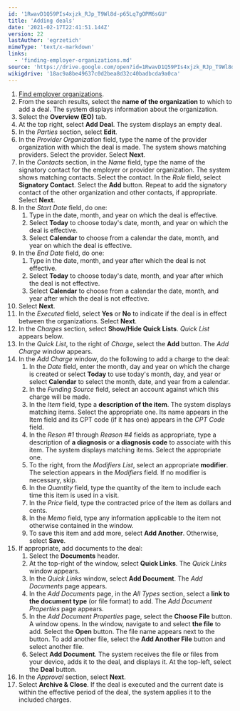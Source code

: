 ```yaml
---
id: '1RwavD1Q59PIs4xjzk_RJp_T9Wl8d-p65Lq7gOPM6sGU'
title: 'Adding deals'
date: '2021-02-17T22:41:51.144Z'
version: 22
lastAuthor: 'egrzetich'
mimeType: 'text/x-markdown'
links:
  - 'finding-employer-organizations.md'
source: 'https://drive.google.com/open?id=1RwavD1Q59PIs4xjzk_RJp_T9Wl8d-p65Lq7gOPM6sGU'
wikigdrive: '18ac9a8be49637c0d2bea8d32c40badbcda9a0ca'
---
```

1. [Find employer organizations](finding-employer-organizations.md).
2. From the search results, select the <strong>name of the organization</strong> to which to add a deal. The system displays information about the organization.
3. Select the <strong>Overview (EO)</strong> tab.
4. At the top right, select <strong>Add Deal</strong>. The system displays an empty deal.
5. In the <em>Parties</em> section, select <strong>Edit</strong>. 
6. In the <em>Provider Organization</em> field, type the name of the provider organization with which the deal is made. The system shows matching providers. Select the provider. Select <strong>Next</strong>.
7. In the <em>Contacts</em> section, in the <em>Name</em> field, type the name of the signatory contact for the employer or provider organization. The system shows matching contacts. Select the contact. In the <em>Role</em> field, select <strong>Signatory Contact</strong>. Select the <strong>Add</strong> button. Repeat to add the signatory contact of the other organization and other contacts, if appropriate. Select <strong>Next</strong>.
8. In the <em>Start Date</em> field, do one:
   1. Type in the date, month, and year on which the deal is effective.
   2. Select <strong>Today</strong> to choose today's date, month, and year on which the deal is effective.
   3. Select <strong>Calendar</strong> to choose from a calendar the date, month, and year on which the deal is effective.
1. In the <em>End Date</em> field, do one:
   1. Type in the date, month, and year after which the deal is not effective.
   2. Select <strong>Today</strong> to choose today's date, month, and year after which the deal is not effective.
   3. Select <strong>Calendar</strong> to choose from a calendar the date, month, and year after which the deal is not effective.
1. Select <strong>Next</strong>.
2. In the <em>Executed</em> field, select <strong>Yes</strong> or <strong>No</strong> to indicate if the deal is in effect between the organizations. Select <strong>Next</strong>.
3. In the <em>Charges</em> section, select <strong>Show/Hide Quick Lists</strong>. <em>Quick List</em> appears below.
4. In the <em>Quick List</em>, to the right of <em>Charge</em>, select the <strong>Add</strong> button. The <em>Add Charge</em> window appears.
5. In the <em>Add Charge</em> window, do the following to add a charge to the deal:
   1. In the <em>Date</em> field, enter the month, day and year on which the charge is created or select <strong>Today</strong> to use today's month, day, and year or select <strong>Calendar</strong> to select the month, date, and year from a calendar.
   2. In the <em>Funding Source</em> field, select an account against which this charge will be made.
   3. In the <em>Item</em> field, type a <strong>description of the item</strong>. The system displays matching items. Select the appropriate one. Its name appears in the Item field and its CPT code (if it has one) appears in the <em>CPT Code</em> field.
   4. In the <em>Reson #1</em> through <em>Reason #4</em> fields as appropriate, type a description of <strong>a diagnosis</strong> or <strong>a diagnosis code</strong> to associate with this item. The system displays matching items. Select the appropriate one.
   5. To the right, from the <em>Modifiers List</em>, select an appropriate <strong>modifier</strong>. The selection appears in the <em>Modifiers</em> field. If no modifier is necessary, skip.
   6. In the <em>Quantity</em> field, type the quantity of the item to include each time this item is used in a visit.
   7. In the <em>Price</em> field, type the contracted price of the item as dollars and cents.
   8. In the <em>Memo</em> field, type any information applicable to the item not otherwise contained in the window.
   9. To save this item and add more, select <strong>Add Another</strong>. Otherwise, select <strong>Save</strong>.
1. If appropriate, add documents to the deal:
   1. Select the <strong>Documents</strong> header.
   2. At the top-right of the window, select <strong>Quick Links</strong>. The <em>Quick Links</em> window appears.
   3. In the <em>Quick Links</em> window, select <strong>Add Document</strong>. The <em>Add Documents</em> page appears.
   4. In the <em>Add Documents</em> page, in the <em>All Types</em> section, select a <strong>link to the document type</strong> (or file format) to add. The <em>Add Document Properties</em> page appears.
   5. In the <em>Add Document Properties</em> page, select the <strong>Choose File</strong> button. A window opens. In the window, navigate to and select <strong>the file</strong> to add. Select the <strong>Open</strong> button. The file name appears next to the button. To add another file, select the <strong>Add Another File</strong> button and select another file.
   1. Select <strong>Add Document</strong>. The system receives the file or files from your device, adds it to the deal, and displays it. At the top-left, select the <strong>Deal</strong> button.
1. In the <em>Approval</em> section, select <strong>Next</strong>.
2. Select <strong>Archive & Close</strong>. If the deal is executed and the current date is within the effective period of the deal, the system applies it to the included charges.
